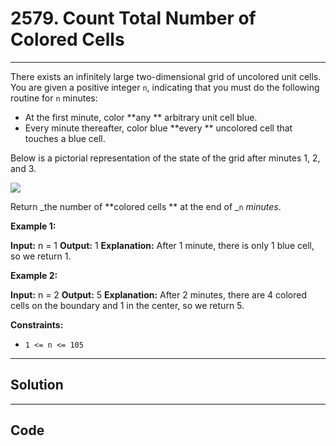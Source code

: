 # 2579. Count Total Number of Colored Cells

---

There exists an infinitely large two-dimensional grid of uncolored unit cells. You are given a positive integer `n`, indicating that you must do the following routine for `n` minutes:

  * At the first minute, color **any ** arbitrary unit cell blue.
  * Every minute thereafter, color blue **every ** uncolored cell that touches a blue cell.



Below is a pictorial representation of the state of the grid after minutes 1, 2, and 3.

![](https://assets.leetcode.com/uploads/2023/01/10/example-copy-2.png)

Return _the number of **colored cells ** at the end of _`n` _minutes_.

 

**Example 1:**


**Input:** n = 1
**Output:** 1
**Explanation:** After 1 minute, there is only 1 blue cell, so we return 1.


**Example 2:**


**Input:** n = 2
**Output:** 5
**Explanation:** After 2 minutes, there are 4 colored cells on the boundary and 1 in the center, so we return 5. 


 

**Constraints:**

  * `1 <= n <= 105`

---

## Solution



---

## Code
```python


```
